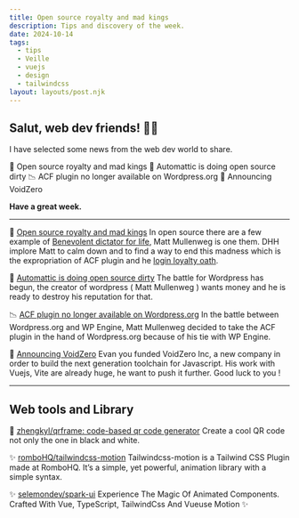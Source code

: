 ```yaml
---
title: Open source royalty and mad kings
description: Tips and discovery of the week.
date: 2024-10-14
tags:
  - tips
  - Veille
  - vuejs
  - design
  - tailwindcss
layout: layouts/post.njk
---
```


## Salut, web dev friends! 🧑‍💻

I have selected some news  from the web dev world to share.

🤴 Open source royalty and mad kings
🤬 Automattic is doing open source dirty
📉 ACF plugin no longer available on Wordpress.org
🚀 Announcing VoidZero

**Have a great week.**

___

🤴 [Open source royalty and mad kings](https://world.hey.com/dhh/open-source-royalty-and-mad-kings-a8f79d16)
In open source there are a few example of [Benevolent dictator for life](https://en.wikipedia.org/wiki/Benevolent_dictator_for_life), Matt Mullenweg is one them. DHH implore Matt to calm down and to find a way to end this madness which is the expropriation of ACF plugin and he [login loyalty oath](https://wptavern.com/wordpress-org-login-gets-mandatory-affiliation-checkbox-following-wp-engine-dispute).

🤬 [Automattic is doing open source dirty](https://world.hey.com/dhh/automattic-is-doing-open-source-dirty-b95cf128)
The battle for Wordpress has begun, the creator of wordpress  ( Matt Mullenweg ) wants money and he is ready to destroy his reputation for that.

📉 [ACF plugin no longer available on Wordpress.org](https://www.advancedcustomfields.com/blog/acf-plugin-no-longer-available-on-wordpress-org/)
In the battle between Wordpress.org and WP Engine, Matt Mullenweg decided to take the ACF plugin in the hand of Wordpress.org because of his tie with WP Engine.

🚀 [Announcing VoidZero](https://voidzero.dev/posts/announcing-voidzero-inc)
Evan you funded VoidZero Inc, a new company in order to build the next generation toolchain for Javascript. His work with Vuejs, Vite are already huge, he want to push it further.
Good luck to you !

___

## Web tools and Library

🎨 [zhengkyl/qrframe: code-based qr code generator](https://github.com/zhengkyl/qrframe?tab=readme-ov-file)
Create a cool QR code not only the one in black and white.

✨ [romboHQ/tailwindcss-motion](https://github.com/romboHQ/tailwindcss-motion)
Tailwindcss-motion is a Tailwind CSS Plugin made at RomboHQ. It’s a simple, yet powerful, animation library with a simple syntax.

✨ [selemondev/spark-ui](https://github.com/selemondev/spark-ui)
Experience The Magic Of Animated Components. Crafted With Vue, TypeScript, TailwindCss And Vueuse Motion ✨